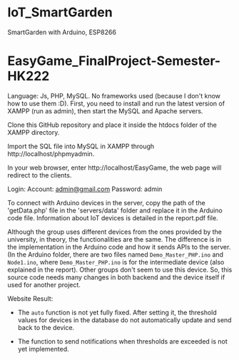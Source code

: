 # IoT_SmartGarden
SmartGarden with Arduino, ESP8266
# EasyGame_FinalProject-Semester-HK222
Language: Js, PHP, MySQL. No frameworks used (because I don't know how to use them :D).
First, you need to install and run the latest version of XAMPP (run as admin), then start the MySQL and Apache servers.

Clone this GitHub repository and place it inside the htdocs folder of the XAMPP directory.

Import the SQL file into MySQL in XAMPP through http://localhost/phpmyadmin.

In your web browser, enter http://localhost/EasyGame, the web page will redirect to the clients.

Login:
  Account: admin@gmail.com
  Password: admin

To connect with Arduino devices in the server, copy the path of the 'getData.php' file in the 'servers/data' folder and replace it in the Arduino code file. Information about IoT devices is detailed in the report.pdf file.

Although the group uses different devices from the ones provided by the university, in theory, the functionalities are the same. The difference is in the implementation in the Arduino code and how it sends APIs to the server. (In the Arduino folder, there are two files named `Demo_Master_PHP.ino` and `Node1.ino`, where `Demo_Master_PHP.ino` is for the intermediate device (also explained in the report). Other groups don't seem to use this device. So, this source code needs many changes in both backend and the device itself if used for another project.

Website Result:

- The `auto` function is not yet fully fixed. After setting it, the threshold values for devices in the database do not automatically update and send back to the device.

- The function to send notifications when thresholds are exceeded is not yet implemented.
